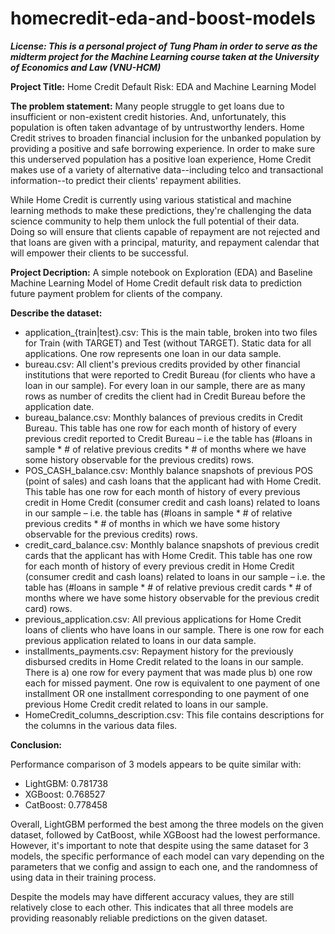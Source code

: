 # homecredit-eda-and-boost-models
**_License:
This is a personal project of Tung Pham in order to serve as the midterm project for the Machine Learning course taken at the University of Economics and Law (VNU-HCM)_**

**Project Title:**
Home Credit Default Risk: EDA and Machine Learning Model


**The problem statement:**
Many people struggle to get loans due to insufficient or non-existent credit histories. And, unfortunately, this population is often taken advantage of by untrustworthy lenders. Home Credit strives to broaden financial inclusion for the unbanked population by providing a positive and safe borrowing experience. In order to make sure this underserved population has a positive loan experience, Home Credit makes use of a variety of alternative data--including telco and transactional information--to predict their clients' repayment abilities. 

While Home Credit is currently using various statistical and machine learning methods to make these predictions, they're challenging the data science community to help them unlock the full potential of their data. Doing so will ensure that clients capable of repayment are not rejected and that loans are given with a principal, maturity, and repayment calendar that will empower their clients to be successful.

**Project Decription:**
A simple notebook on Exploration (EDA) and Baseline Machine Learning Model of Home Credit default risk data to prediction future payment problem for clients of the company.

**Describe the dataset:**
- application_{train|test}.csv: This is the main table, broken into two files for Train (with TARGET) and Test (without TARGET). Static data for all applications. One row represents one loan in our data sample.
- bureau.csv: All client's previous credits provided by other financial institutions that were reported to Credit Bureau (for clients who have a loan in our sample). For every loan in our sample, there are as many rows as number of credits the client had in Credit Bureau before the application date.
- bureau_balance.csv: Monthly balances of previous credits in Credit Bureau. This table has one row for each month of history of every previous credit reported to Credit Bureau – i.e the table has (#loans in sample * # of relative previous credits * # of months where we have some history observable for the previous credits) rows.
- POS_CASH_balance.csv: Monthly balance snapshots of previous POS (point of sales) and cash loans that the applicant had with Home Credit. This table has one row for each month of history of every previous credit in Home Credit (consumer credit and cash loans) related to loans in our sample – i.e. the table has (#loans in sample * # of relative previous credits * # of months in which we have some history observable for the previous credits) rows.
- credit_card_balance.csv: Monthly balance snapshots of previous credit cards that the applicant has with Home Credit. This table has one row for each month of history of every previous credit in Home Credit (consumer credit and cash loans) related to loans in our sample – i.e. the table has (#loans in sample * # of relative previous credit cards * # of months where we have some history observable for the previous credit card) rows.
- previous_application.csv: All previous applications for Home Credit loans of clients who have loans in our sample. There is one row for each previous application related to loans in our data sample.
- installments_payments.csv: Repayment history for the previously disbursed credits in Home Credit related to the loans in our sample. There is a) one row for every payment that was made plus b) one row each for missed payment. One row is equivalent to one payment of one installment OR one installment corresponding to one payment of one previous Home Credit credit related to loans in our sample.
- HomeCredit_columns_description.csv: This file contains descriptions for the columns in the various data files.

**Conclusion:**

Performance comparison of 3 models appears to be quite similar with:

- LightGBM: 0.781738
- XGBoost: 0.768527
- CatBoost: 0.778458

Overall, LightGBM performed the best among the three models on the given dataset, followed by CatBoost, while XGBoost had the lowest performance. However, it's important to note that despite using the same dataset for 3 models, the specific performance of each model can vary depending on the parameters that we config and assign to each one, and the randomness of using data in their training process. 

Despite the models may have different accuracy values, they are still relatively close to each other. This indicates that all three models are providing reasonably reliable predictions on the given dataset.

